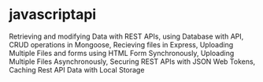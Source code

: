 # javascriptapi
Retrieving and modifying Data with REST APIs, using Database with API, CRUD operations in Mongoose, Recieving  files in Express,  Uploading Multiple Files and forms using HTML Form Synchronously, Uploading Multiple Files Asynchronously, Securing REST APIs with JSON Web Tokens, Caching Rest API Data with Local Storage
